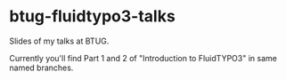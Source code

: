 btug-fluidtypo3-talks
=====================

Slides of my talks at BTUG.

Currently you'll find Part 1 and 2 of "Introduction to FluidTYPO3" in same named branches.

